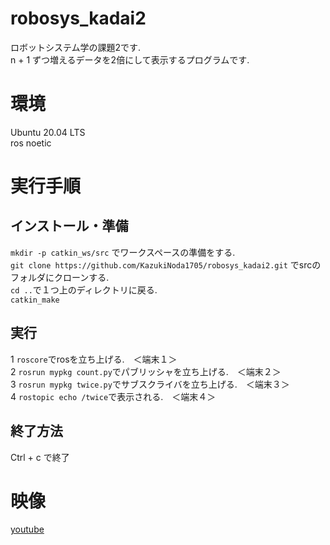 # robosys_kadai2
ロボットシステム学の課題2です.  
n + 1 ずつ増えるデータを2倍にして表示するプログラムです. 

# 環境
Ubuntu 20.04 LTS  
ros noetic  

# 実行手順
## インストール・準備
`mkdir -p catkin_ws/src` でワークスペースの準備をする.  
`git clone https://github.com/KazukiNoda1705/robosys_kadai2.git` でsrcのフォルダにクローンする.  
`cd ..`で１つ上のディレクトリに戻る.  
`catkin_make`

## 実行
1 `roscore`でrosを立ち上げる.　＜端末１＞  
2 `rosrun mypkg count.py`でパブリッシャを立ち上げる.　＜端末２＞   
3 `rosrun mypkg twice.py`でサブスクライバを立ち上げる.　＜端末３＞  
4 `rostopic echo /twice`で表示される.　＜端末４＞  

## 終了方法
Ctrl + c で終了

# 映像
[youtube](https://youtu.be/95Y3kBO6yjE)
